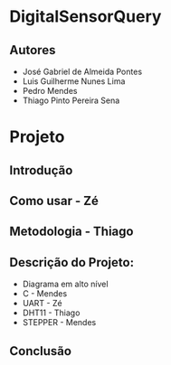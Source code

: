 # DigitalSensorQuery



## Autores

- José Gabriel de Almeida Pontes
- Luis Guilherme Nunes Lima
- Pedro Mendes
- Thiago Pinto Pereira Sena

# Projeto

## Introdução

## Como usar - Zé

## Metodologia - Thiago

## Descrição do Projeto:
   - Diagrama em alto nível
   - C - Mendes
   - UART - Zé
   - DHT11 - Thiago
   - STEPPER - Mendes

## Conclusão
